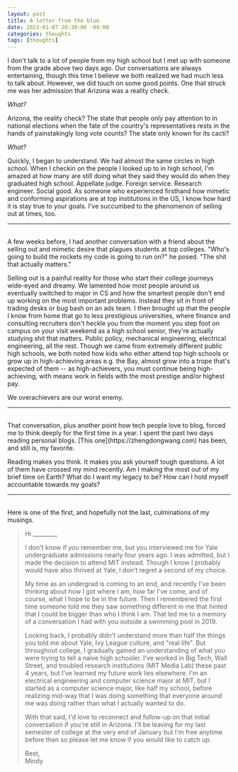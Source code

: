 ```yaml
---
layout: post
title: A letter from the blue
date: 2023-01-07 20:30:00 -04:00
categories: thoughts
tags: [thoughts]
---
```

I don't talk to a lot of people from my high school but I met up with someone from the grade above two days ago. Our conversations are always entertaining, though this time I believe we both realized we had much less to talk about. However, we did touch on some good points. One that struck me was her admission that Arizona was a reality check.

*What?*

Arizona, the reality check? The state that people only pay attention to in national elections when the fate of the country's representatives rests in the hands of painstakingly long vote counts? The state only known for its cacti?

*What?*

Quickly, I began to understand. We had almost the same circles in high school. When I checkin on the people I looked up to in high school, I'm amazed at how many are still doing what they said they would do when they graduated high school. Appellate judge. Foreign service. Research engineer. Social good. As someone who experienced firsthand how mimetic and conforming aspirations are at top institutions in the US, I know how hard it is stay true to your goals. I've succumbed to the phenomenon of selling out at times, too.

---
<br>
A few weeks before, I had another conversation with a friend about the selling out and mimetic desire that plagues students at top colleges. "Who's going to build the rockets my code is going to run on?" he posed. "The shit that actually matters."

Selling out is a painful reality for those who start their college journeys wide-eyed and dreamy. We lamented how most people around us eventually switched to major in CS and how the smartest people don't end up working on the most important problems. Instead they sit in front of trading desks or bug bash on an ads team. I then brought up that the people I know from home that go to less prestigious universities, where finance and consulting recruiters don't heckle you from the moment you step foot on campus on your visit weekend as a high school senior, they're actually studying shit that matters. Public policy, mechanical engineering, electrical engineering, all the rest. Though we came from extremely different public high schools, we both noted how kids who either attend top high schools or grow up in high-achieving areas e.g. the Bay, almost grow into a trope that's expected of them -- as high-achievers, you must continue being high-achieving, with means work in fields with the most prestige and/or highest pay.

We overachievers are our worst enemy.

---
<br>
That conversation, plus another point how tech people love to blog, forced me to think deeply for the first time in a year. I spent the past two days reading personal blogs. [This one](https://zhengdongwang.com) has been, and still is, my favorite. 

Reading makes you think. It makes you ask yourself tough questions. A lot of them have crossed my mind recently. Am I making the most out of my brief time on Earth? What do I want my legacy to be? How can I hold myself accountable towards my goals?

---
<br>
Here is one of the first, and hopefully not the last, culminations of my musings.

>Hi  ________,
>
>I don't know if you remember me, but you interviewed me for Yale undergraduate admissions nearly four years ago. I was admitted, but I made the decision to attend MIT instead. Though I know I probably would have also thrived at Yale, I don't regret a second of my choice.
>
>My time as an undergrad is coming to an end, and recently I've been thinking about how I got where I am, how far I've come, and of course, what I hope to be in the future. Then I remembered the first time someone told me they saw something different in me that hinted that I could be bigger than who I think I am. That led me to a memory of a conversation I had with you outside a swimming pool in 2019.
>
>Looking back, I probably didn't understand more than half the things you told me about Yale, Ivy League culture, and "real life". But throughout college, I gradually gained an understanding of what you were trying to tell a naïve high schooler. I've worked in Big Tech, Wall Street, and troubled research institutions (MIT Media Lab) these past 4 years, but I've learned my future work lies elsewhere. I'm an electrical engineering and computer science major at MIT, but I started as a computer science major, like half my school, before realizing mid-way that I was doing something that everyone around me was doing rather than what I actually wanted to do.
>
>With that said, I'd love to reconnect and follow-up on that initial conversation if you're still in Arizona. I'll be leaving for my last semester of college at the very end of January but I'm free anytime before then so please let me know if you would like to catch up.
>
>
>Best,   
>Mindy